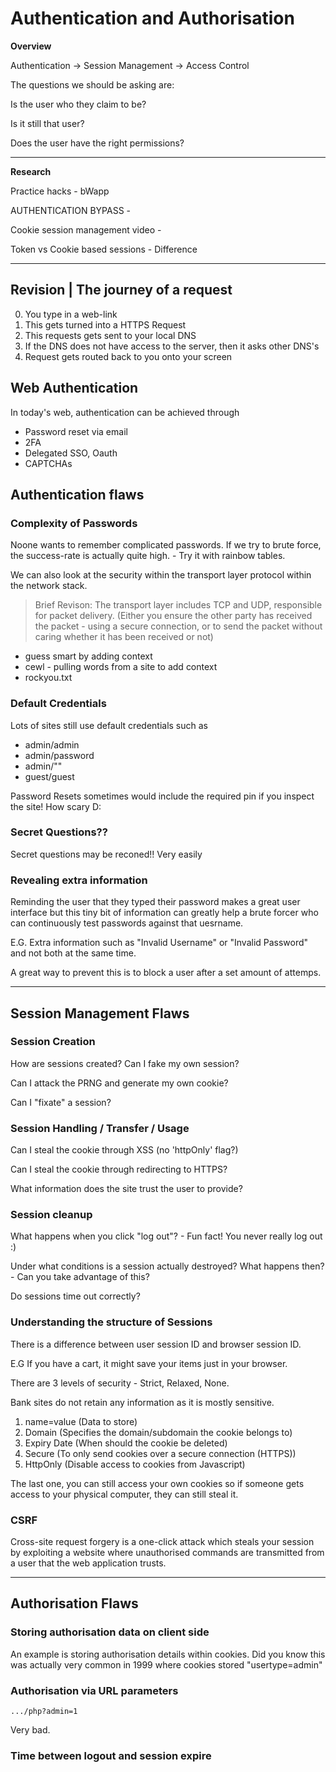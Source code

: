 # Authentication and Authorisation  

**Overview** 

Authentication -> Session Management -> Access Control 

The questions we should be asking are: 

Is the user who they claim to be? 

Is it still that user? 

Does the user have the right permissions? 

---

**Research** 

Practice hacks - bWapp

AUTHENTICATION BYPASS - 

Cookie session management video - 

Token vs Cookie based sessions - Difference

---

## Revision | The journey of a request
0) You type in a web-link 
1) This gets turned into a HTTPS Request 
2) This requests gets sent to your local DNS 
3) If the DNS does not have access to the server, then it asks other DNS's 
4) Request gets routed back to you onto your screen 


## Web Authentication 

In today's web, authentication can be achieved through 
* Password reset via email 
* 2FA 
* Delegated SSO, Oauth 
* CAPTCHAs

## Authentication flaws 
 
### Complexity of Passwords 
Noone wants to remember complicated passwords. If we try to brute force, the success-rate is actually quite high. - Try  it with rainbow tables.

We can also look at the security within the transport layer protocol within the network stack. 

> Brief Revison: The transport layer includes TCP and UDP, responsible for packet delivery. (Either you ensure the other party has received the packet - using a secure connection, or to send the packet without caring whether it has been received or not) 


* guess smart by adding context 
* cewl - pulling words from a site to add context 
* rockyou.txt

### Default Credentials 
Lots of sites still use default credentials such as 
* admin/admin 
* admin/password
* admin/""
* guest/guest

Password Resets sometimes would include the required pin if you inspect the site! How scary D: 

### Secret Questions?? 
Secret questions may be reconed!! Very easily


### Revealing extra information

Reminding the user that they typed their password makes a great user interface but this tiny bit of information can greatly help a brute forcer who can continuously test passwords against that uesrname.

E.G. Extra information such as "Invalid Username" or "Invalid Password" and not both at the same time. 

A great way to prevent this is to block a user after a set amount of attemps. 

---
## Session Management Flaws 

### Session Creation 

How are sessions created? Can I fake my own session? 

Can I attack the PRNG and generate my own cookie? 

Can I "fixate" a session? 

### Session Handling / Transfer / Usage 

Can I steal the cookie through XSS (no 'httpOnly' flag?) 

Can I steal the cookie through redirecting to HTTPS? 

What information does the site trust the user to provide? 

### Session cleanup 

What happens when you click "log out"? - Fun fact! You never really log out :) 

Under what conditions is a session actually destroyed? What happens then? - Can you take advantage of this? 

Do sessions time out correctly?

### Understanding the structure of Sessions 

There is a difference between user session ID and browser session ID. 

E.G If you have a cart, it might save your items just in your browser. 

There are 3 levels of security - Strict, Relaxed, None. 

Bank sites do not retain any information as it is mostly sensitive. 

1. name=value (Data to store) 
2. Domain (Specifies the domain/subdomain the cookie belongs to)
3. Expiry Date (When should the cookie be deleted)
4. Secure (To only send cookies over a secure connection (HTTPS)) 
5. HttpOnly (Disable access to cookies from Javascript) 

The last one, you can still access your own cookies so if someone gets access to your physical computer, they can still steal it. 


### CSRF 

Cross-site request forgery is a one-click attack which steals your session by exploiting a website where unauthorised commands are transmitted from a user that the web application trusts. 

---

## Authorisation Flaws 

### Storing authorisation data on client side 

An example is storing authorisation details within cookies. Did you know this was actually very common in 1999 where cookies stored "usertype=admin" 

### Authorisation via URL parameters 

`.../php?admin=1`  

Very bad. 

### Time between logout and session expire
 
 









